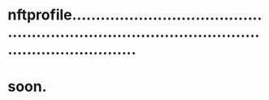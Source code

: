 # nftprofile........................................................................................................................
# soon.
